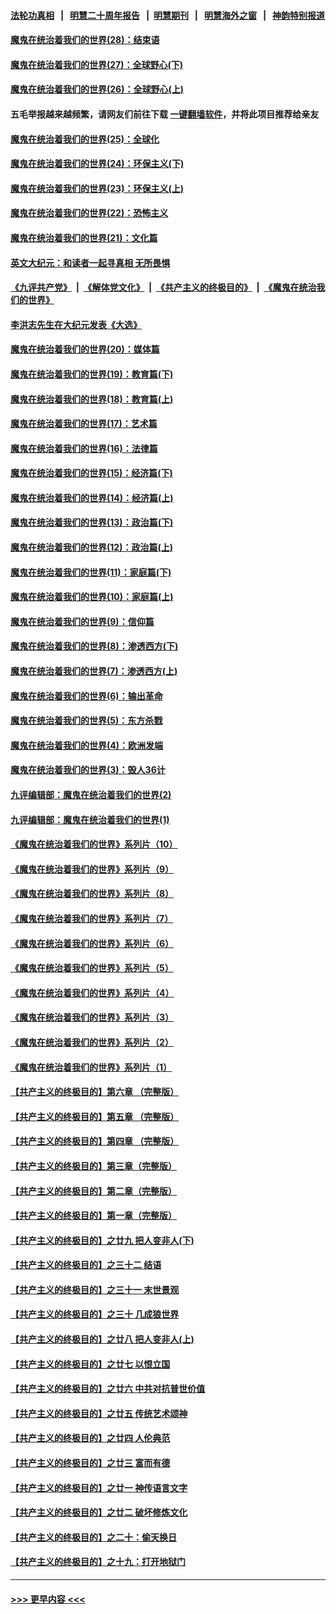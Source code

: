 #### [法轮功真相](https://github.com/gfw-breaker/truth/blob/master/README.md?t=0) &nbsp;&nbsp;|&nbsp;&nbsp; [明慧二十周年报告](https://github.com/gfw-breaker/mh-reports/blob/master/README.md?t=0) &nbsp;&nbsp;|&nbsp;&nbsp;[明慧期刊](https://github.com/gfw-breaker/mh-qikan) &nbsp;&nbsp;|&nbsp;&nbsp; [明慧海外之窗](https://github.com/gfw-breaker/mh-news/blob/master/README.md?t=0) &nbsp;&nbsp;|&nbsp;&nbsp; [神韵特别报道](https://github.com/gfw-breaker/mh-news/blob/master/shenyun.md?t=0)
#### [魔鬼在统治着我们的世界(28)：结束语](../pages/nsc422/n10936246.md?t=06201702) 
#### [魔鬼在统治着我们的世界(27)：全球野心(下)](../pages/nsc422/n10928319.md?t=06201702) 
#### [魔鬼在统治着我们的世界(26)：全球野心(上)](../pages/nsc422/n10900318.md?t=06201702) 
#### 五毛举报越来越频繁，请网友们前往下载 [一键翻墙软件](https://github.com/gfw-breaker/ssr-accounts)，并将此项目推荐给亲友
#### [魔鬼在统治着我们的世界(25)：全球化](../pages/nsc422/n10788205.md?t=06201702) 
#### [魔鬼在统治着我们的世界(24)：环保主义(下)](../pages/nsc422/n10695307.md?t=06201702) 
#### [魔鬼在统治着我们的世界(23)：环保主义(上)](../pages/nsc422/n10688613.md?t=06201702) 
#### [魔鬼在统治着我们的世界(22)：恐怖主义](../pages/nsc422/n10614727.md?t=06201702) 
#### [魔鬼在统治着我们的世界(21)：文化篇](../pages/nsc422/n10597706.md?t=06201702) 
#### [英文大纪元：和读者一起寻真相 无所畏惧](../pages/nsc422/n12542027.md?t=06201702) 
#### [《九评共产党》](https://github.com/begood0513/9ping.md/blob/master/README.md) &nbsp;|&nbsp; [《解体党文化》](../../../../jtdwh.md/blob/master/README.md)  &nbsp;|&nbsp; [《共产主义的终极目的》](../../../../gczydzjmd.md/blob/master/README.md) &nbsp;|&nbsp; [《魔鬼在统治我们的世界》](../../../../mgztzwmdsj.md/blob/master/README.md) 
#### [李洪志先生在大纪元发表《大选》](../pages/nsc422/n12534746.md?t=06201702) 
#### [魔鬼在统治着我们的世界(20)：媒体篇](../pages/nsc422/n10586579.md?t=06201702) 
#### [魔鬼在统治着我们的世界(19)：教育篇(下)](../pages/nsc422/n10564808.md?t=06201702) 
#### [魔鬼在统治着我们的世界(18)：教育篇(上)](../pages/nsc422/n10526970.md?t=06201702) 
#### [魔鬼在统治着我们的世界(17)：艺术篇](../pages/nsc422/n10499093.md?t=06201702) 
#### [魔鬼在统治着我们的世界(16)：法律篇](../pages/nsc422/n10485969.md?t=06201702) 
#### [魔鬼在统治着我们的世界(15)：经济篇(下)](../pages/nsc422/n10469975.md?t=06201702) 
#### [魔鬼在统治着我们的世界(14)：经济篇(上)](../pages/nsc422/n10457370.md?t=06201702) 
#### [魔鬼在统治着我们的世界(13)：政治篇(下)](../pages/nsc422/n10448270.md?t=06201702) 
#### [魔鬼在统治着我们的世界(12)：政治篇(上)](../pages/nsc422/n10444576.md?t=06201702) 
#### [魔鬼在统治着我们的世界(11)：家庭篇(下)](../pages/nsc422/n10440961.md?t=06201702) 
#### [魔鬼在统治着我们的世界(10)：家庭篇(上)](../pages/nsc422/n10435448.md?t=06201702) 
#### [魔鬼在统治着我们的世界(9)：信仰篇](../pages/nsc422/n10432159.md?t=06201702) 
#### [魔鬼在统治着我们的世界(8)：渗透西方(下)](../pages/nsc422/n10429603.md?t=06201702) 
#### [魔鬼在统治着我们的世界(7)：渗透西方(上)](../pages/nsc422/n10426013.md?t=06201702) 
#### [魔鬼在统治着我们的世界(6)：输出革命](../pages/nsc422/n10421536.md?t=06201702) 
#### [魔鬼在统治着我们的世界(5)：东方杀戮](../pages/nsc422/n10417707.md?t=06201702) 
#### [魔鬼在统治着我们的世界(4)：欧洲发端](../pages/nsc422/n10414890.md?t=06201702) 
#### [魔鬼在统治着我们的世界(3)：毁人36计](../pages/nsc422/n10411583.md?t=06201702) 
#### [九评编辑部：魔鬼在统治着我们的世界(2)](../pages/nsc422/n10410036.md?t=06201702) 
#### [九评编辑部：魔鬼在统治着我们的世界(1)](../pages/nsc422/n10406825.md?t=06201702) 
#### [《魔鬼在统治着我们的世界》系列片（10）](../pages/nsc422/n12292670.md?t=06201702) 
#### [《魔鬼在统治着我们的世界》系列片（9）](../pages/nsc422/n12290859.md?t=06201702) 
#### [《魔鬼在统治着我们的世界》系列片（8）](../pages/nsc422/n12287445.md?t=06201702) 
#### [《魔鬼在统治着我们的世界》系列片（7）](../pages/nsc422/n12283425.md?t=06201702) 
#### [《魔鬼在统治着我们的世界》系列片（6）](../pages/nsc422/n12282314.md?t=06201702) 
#### [《魔鬼在统治着我们的世界》系列片（5）](../pages/nsc422/n12281419.md?t=06201702) 
#### [《魔鬼在统治着我们的世界》系列片（4）](../pages/nsc422/n12274024.md?t=06201702) 
#### [《魔鬼在统治着我们的世界》系列片（3）](../pages/nsc422/n12271322.md?t=06201702) 
#### [《魔鬼在统治着我们的世界》系列片（2）](../pages/nsc422/n12269049.md?t=06201702) 
#### [《魔鬼在统治着我们的世界》系列片（1）](../pages/nsc422/n12267575.md?t=06201702) 
#### [【共产主义的终极目的】第六章 （完整版）](../pages/nsc422/n11428913.md?t=06201702) 
#### [【共产主义的终极目的】第五章 （完整版）](../pages/nsc422/n11428912.md?t=06201702) 
#### [【共产主义的终极目的】第四章 （完整版）](../pages/nsc422/n11428907.md?t=06201702) 
#### [【共产主义的终极目的】第三章（完整版）](../pages/nsc422/n11428848.md?t=06201702) 
#### [【共产主义的终极目的】第二章（完整版）](../pages/nsc422/n11428831.md?t=06201702) 
#### [【共产主义的终极目的】第一章（完整版）](../pages/nsc422/n11417651.md?t=06201702) 
#### [【共产主义的终极目的】之廿九 把人变非人(下)](../pages/nsc422/n11344140.md?t=06201702) 
#### [【共产主义的终极目的】之三十二 结语](../pages/nsc422/n11360535.md?t=06201702) 
#### [【共产主义的终极目的】之三十一 末世景观](../pages/nsc422/n11351129.md?t=06201702) 
#### [【共产主义的终极目的】之三十 几成狼世界](../pages/nsc422/n11348280.md?t=06201702) 
#### [【共产主义的终极目的】之廿八 把人变非人(上)](../pages/nsc422/n11340492.md?t=06201702) 
#### [【共产主义的终极目的】之廿七 以恨立国](../pages/nsc422/n11336944.md?t=06201702) 
#### [【共产主义的终极目的】之廿六 中共对抗普世价值](../pages/nsc422/n11324785.md?t=06201702) 
#### [【共产主义的终极目的】之廿五 传统艺术颂神](../pages/nsc422/n11296396.md?t=06201702) 
#### [【共产主义的终极目的】之廿四 人伦典范](../pages/nsc422/n11296397.md?t=06201702) 
#### [【共产主义的终极目的】之廿三 富而有德](../pages/nsc422/n11283598.md?t=06201702) 
#### [【共产主义的终极目的】之廿一 神传语言文字](../pages/nsc422/n11263265.md?t=06201702) 
#### [【共产主义的终极目的】之廿二 破坏修炼文化](../pages/nsc422/n11245728.md?t=06201702) 
#### [【共产主义的终极目的】之二十：偷天换日](../pages/nsc422/n11238846.md?t=06201702) 
#### [【共产主义的终极目的】之十九：打开地狱门](../pages/nsc422/n11206376.md?t=06201702) 

----
#### [ >>> 更早内容 <<< ](../indexes/nsc422-earlier.md)

